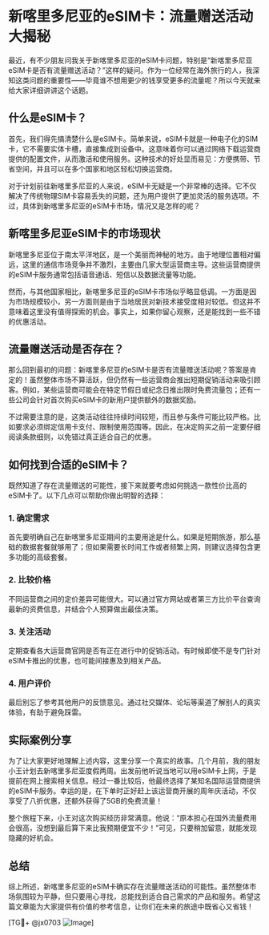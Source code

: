 # 新喀里多尼亚的eSIM卡：流量赠送活动大揭秘

最近，有不少朋友问我关于新喀里多尼亚的eSIM卡问题，特别是“新喀里多尼亚eSIM卡是否有流量赠送活动？”这样的疑问。作为一位经常在海外旅行的人，我深知这类问题的重要性——毕竟谁不想用更少的钱享受更多的流量呢？所以今天就来给大家详细讲讲这个话题。

## 什么是eSIM卡？

首先，我们得先搞清楚什么是eSIM卡。简单来说，eSIM卡就是一种电子化的SIM卡，它不需要实体卡槽，直接集成到设备中。这意味着你可以通过网络下载运营商提供的配置文件，从而激活和使用服务。这种技术的好处显而易见：方便携带、节省空间，并且可以在多个国家和地区轻松切换运营商。

对于计划前往新喀里多尼亚的人来说，eSIM卡无疑是一个非常棒的选择。它不仅解决了传统物理SIM卡容易丢失的问题，还为用户提供了更加灵活的服务选项。不过，具体到新喀里多尼亚的eSIM卡市场，情况又是怎样的呢？

## 新喀里多尼亚eSIM卡的市场现状

新喀里多尼亚位于南太平洋地区，是一个美丽而神秘的地方。由于地理位置相对偏远，这里的通信市场竞争并不激烈，主要由几家大型运营商主导。这些运营商提供的eSIM卡服务通常包括语音通话、短信以及数据流量等功能。

然而，与其他国家相比，新喀里多尼亚的eSIM卡市场似乎略显低调。一方面是因为市场规模较小，另一方面则是由于当地居民对新技术接受度相对较低。但这并不意味着这里没有值得探索的机会。事实上，如果你留心观察，还是能找到一些不错的优惠活动。

## 流量赠送活动是否存在？

那么回到最初的问题：新喀里多尼亚的eSIM卡是否有流量赠送活动呢？答案是肯定的！虽然整体市场不算活跃，但仍然有一些运营商会推出短期促销活动来吸引顾客。例如，某些运营商可能会在特定节假日或纪念日推出限时免费流量包；还有一些公司会针对首次购买eSIM卡的新用户提供额外的数据奖励。

不过需要注意的是，这类活动往往持续时间较短，而且参与条件可能比较严格。比如要求必须绑定信用卡支付、限制使用范围等。因此，在决定购买之前一定要仔细阅读条款细则，以免错过真正适合自己的优惠。

## 如何找到合适的eSIM卡？

既然知道了存在流量赠送的可能性，接下来就要考虑如何挑选一款性价比高的eSIM卡了。以下几点可以帮助你做出明智的选择：

### 1. 确定需求
首先要明确自己在新喀里多尼亚期间的主要用途是什么。如果是短期旅游，那么基础的数据套餐就够用了；但如果需要长时间工作或者频繁上网，则建议选择包含更多功能的高级套餐。

### 2. 比较价格
不同运营商之间的定价差异可能很大。可以通过官方网站或者第三方比价平台查询最新的资费信息，并结合个人预算做出最佳决策。

### 3. 关注活动
定期查看各大运营商官网是否有正在进行中的促销活动。有时候即使不是专门针对eSIM卡推出的优惠，也可能间接惠及到相关产品。

### 4. 用户评价
最后别忘了参考其他用户的反馈意见。通过社交媒体、论坛等渠道了解别人的真实体验，有助于避免踩雷。

## 实际案例分享

为了让大家更好地理解上述内容，这里分享一个真实的故事。几个月前，我的朋友小王计划去新喀里多尼亚度假两周。出发前他听说当地可以用eSIM卡上网，于是提前在网上搜索相关信息。经过一番比较后，他最终选择了某知名国际运营商提供的eSIM卡服务。幸运的是，在下单时正好赶上该运营商开展的周年庆活动，不仅享受了八折优惠，还额外获得了5GB的免费流量！

整个旅程下来，小王对这次购买经历非常满意。他说：“原本担心在国外流量费用会很高，没想到最后算下来比我预期便宜不少！”可见，只要稍加留意，就能发现隐藏的好机会。

## 总结

综上所述，新喀里多尼亚的eSIM卡确实存在流量赠送活动的可能性。虽然整体市场氛围较为平静，但只要用心寻找，总能找到适合自己需求的产品和服务。希望这篇文章能为大家提供有价值的参考信息，让你们在未来的旅途中既省心又省钱！

[TG💪+ @jx0703 ![Image](https://github.com/user-attachments/assets/dbca1d08-cadb-493c-b0ec-ad6f7a83f270)]